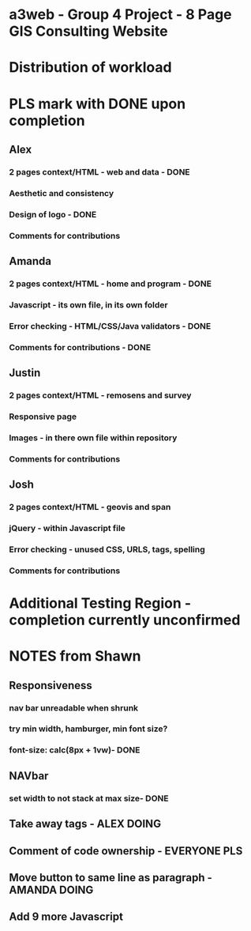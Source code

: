 # a3web - Group 4 Project - 8 Page GIS Consulting Website

# Distribution of workload
# PLS mark with DONE upon completion 

## Alex
### 2 pages context/HTML - web and data - DONE
### Aesthetic and consistency
### Design of logo - DONE
### Comments for contributions

## Amanda
### 2 pages context/HTML - home and program - DONE 
### Javascript - its own file, in its own folder 
### Error checking - HTML/CSS/Java validators - DONE
### Comments for contributions - DONE

## Justin
### 2 pages context/HTML - remosens and survey
### Responsive page
### Images - in there own file within repository
### Comments for contributions

## Josh
### 2 pages context/HTML - geovis and span
### jQuery - within Javascript file
### Error checking - unused CSS, URLS, tags, spelling
### Comments for contributions

# Additional Testing Region - completion currently unconfirmed

# NOTES from Shawn
## Responsiveness
### nav bar unreadable when shrunk
### try min width, hamburger, min font size? 
### font-size: calc(8px + 1vw)- DONE
## NAVbar 
### set width to not stack at max size- DONE
## Take away <b> tags - ALEX DOING
## Comment of code ownership - EVERYONE PLS
## Move button to same line as paragraph - AMANDA DOING
## Add 9 more Javascript 
